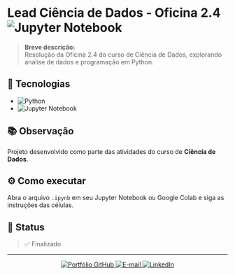 # Lead Ciência de Dados - Oficina 2.4 ![Jupyter Notebook](https://img.shields.io/badge/Jupyter_Notebook-F37626?style=for-the-badge&logo=jupyter&logoColor=white)

> **Breve descrição:**  
> Resolução da Oficina 2.4 do curso de Ciência de Dados, explorando análise de dados e programação em Python.

## 🚀 Tecnologias

- ![Python](https://img.shields.io/badge/Python-3670A0?style=flat-square&logo=python&logoColor=ffdd54)
- ![Jupyter Notebook](https://img.shields.io/badge/Jupyter_Notebook-F37626?style=flat-square&logo=jupyter&logoColor=white)

## 📚 Observação

Projeto desenvolvido como parte das atividades do curso de **Ciência de Dados**.

## ⚙️ Como executar

Abra o arquivo `.ipynb` em seu Jupyter Notebook ou Google Colab e siga as instruções das células.

## 📄 Status

> ✅ Finalizado

---

<p align="center">
  <a href="https://github.com/mdaniliauskas">
    <img src="https://img.shields.io/badge/Portfólio%20GitHub-100000?style=flat-square&logo=github&logoColor=white" alt="Portfólio GitHub">
  </a>
  <a href="mailto:marcelo.daniliauskas@gmail.com">
    <img src="https://img.shields.io/badge/E--mail-D14836?style=flat-square&logo=gmail&logoColor=white" alt="E-mail">
  </a>
  <a href="https://www.linkedin.com/in/mdaniliauskas">
    <img src="https://img.shields.io/badge/LinkedIn-0A66C2?style=flat-square&logo=linkedin&logoColor=white" alt="LinkedIn">
  </a>
</p>
